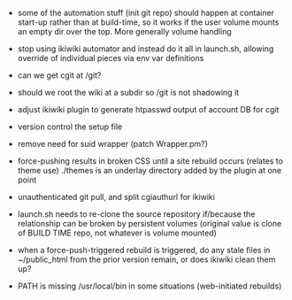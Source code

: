  * some of the automation stuff (init git repo) should happen at container
   start-up rather than at build-time, so it works if the user volume mounts an
   empty dir over the top. More generally volume handling
 * stop using ikiwiki automator and instead do it all in launch.sh, allowing
   override of individual pieces via env var definitions
 * can we get cgit at /git?
 * should we root the wiki at a subdir so /git is not shadowing it
 * adjust ikiwiki plugin to generate htpasswd output of account DB for cgit
 * version control the setup file
 * remove need for suid wrapper (patch Wrapper.pm?)
 * force-pushing results in broken CSS until a site rebuild occurs (relates to
   theme use)
    ./themes is an underlay directory added by the plugin at one point
 * unauthenticated git pull, and split cgiauthurl for ikiwiki
 * launch.sh needs to re-clone the source repository if/because the relationship can be
   broken by persistent volumes (original value is clone of BUILD TIME repo, not whatever
   is volume mounted)
 * when a force-push-triggered rebuild is triggered, do any stale files in ~/public_html
   from the prior version remain, or does ikiwiki clean them up?

 * PATH is missing /usr/local/bin in some situations (web-initiated rebuilds)
